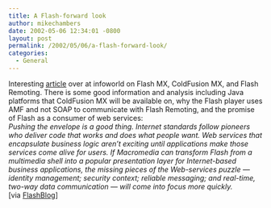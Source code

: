 ```yaml
---
title: A Flash-forward look
author: mikechambers
date: 2002-05-06 12:34:01 -0800
layout: post
permalink: /2002/05/06/a-flash-forward-look/
categories:
  - General
---
```



Interesting [article][1] over at infoworld on Flash MX, ColdFusion MX, and Flash Remoting. There is some good information and analysis including Java platforms that ColdFusion MX will be available on, why the Flash player uses AMF and not SOAP to communicate with Flash Remoting, and the promise of Flash as a consumer of web services:  
*Pushing the envelope is a good thing. Internet standards follow pioneers who deliver code that works and does what people want. Web services that encapsulate business logic aren&#8217;t exciting until applications make those services come alive for users. If Macromedia can transform Flash from a multimedia shell into a popular presentation layer for Internet-based business applications, the missing pieces of the Web-services puzzle &#8212; identity management; security context; reliable messaging; and real-time, two-way data communication &#8212; will come into focus more quickly.*  
[via [FlashBlog][2]]

 [1]: http://www.infoworld.com/articles/ap/xml/02/05/06/020506apmacrotci.xml
 [2]: http://www.flashblog.net
